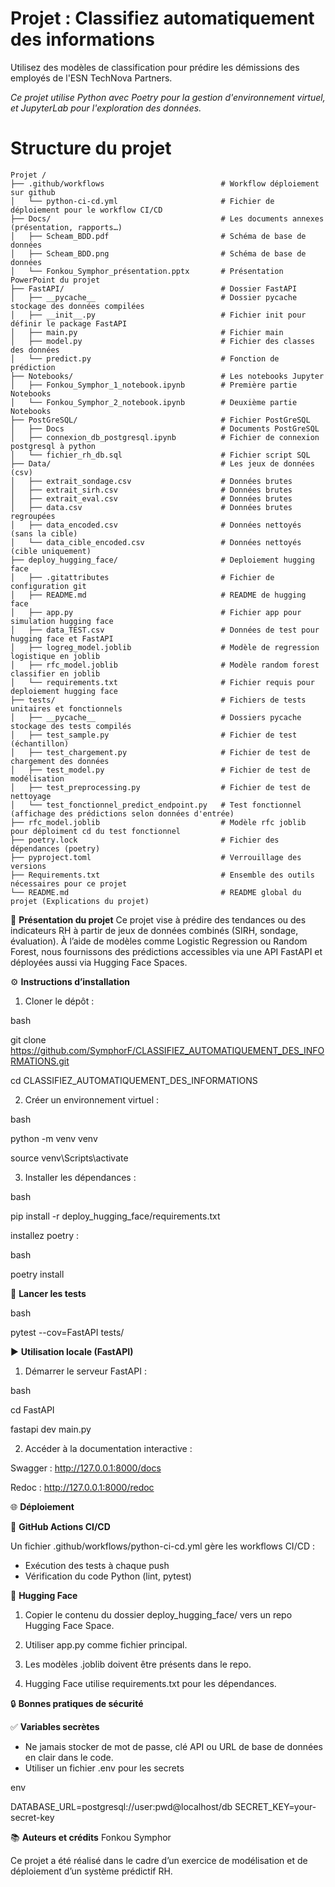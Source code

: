 # Projet : Classifiez automatiquement des informations

Utilisez des modèles de classification pour prédire les démissions des employés de l'ESN TechNova Partners.

*Ce projet utilise Python avec Poetry pour la gestion d'environnement virtuel, et JupyterLab pour l'exploration des données.*

# Structure du projet

``` 
Projet /
├── .github/workflows                          # Workflow déploiement sur github
│   └── python-ci-cd.yml                       # Fichier de déploiement pour le workflow CI/CD
├── Docs/                                      # Les documents annexes (présentation, rapports…)
│   ├── Scheam_BDD.pdf                         # Schéma de base de données
│   ├── Scheam_BDD.png                         # Schéma de base de données
│   └── Fonkou_Symphor_présentation.pptx       # Présentation PowerPoint du projet
├── FastAPI/                                   # Dossier FastAPI
│   ├── __pycache__                            # Dossier pycache stockage des données compilées
│   ├── __init__.py                            # Fichier init pour définir le package FastAPI
│   ├── main.py                                # Fichier main
│   ├── model.py                               # Fichier des classes des données
│   └── predict.py                             # Fonction de prédiction
├── Notebooks/                                 # Les notebooks Jupyter
│   ├── Fonkou_Symphor_1_notebook.ipynb        # Première partie Notebooks
│   └── Fonkou_Symphor_2_notebook.ipynb        # Deuxième partie Notebooks
├── PostGreSQL/                                # Fichier PostGreSQL
│   ├── Docs                                   # Documents PostGreSQL
│   ├── connexion_db_postgresql.ipynb          # Fichier de connexion postgresql à python
│   └── fichier_rh_db.sql                      # Fichier script SQL 
├── Data/                                      # Les jeux de données (csv)
│   ├── extrait_sondage.csv                    # Données brutes
│   ├── extrait_sirh.csv                       # Données brutes
│   ├── extrait_eval.csv                       # Données brutes
│   ├── data.csv                               # Données brutes regroupées
│   ├── data_encoded.csv                       # Données nettoyés (sans la cible)
│   └── data_cible_encoded.csv                 # Données nettoyés (cible uniquement)
├── deploy_hugging_face/                       # Deploiement hugging face
│   ├── .gitattributes                         # Fichier de configuration git
│   ├── README.md                              # README de hugging face
│   ├── app.py                                 # Fichier app pour simulation hugging face
│   ├── data_TEST.csv                          # Données de test pour hugging face et FastAPI
│   ├── logreg_model.joblib                    # Modèle de regression logistique en joblib
│   ├── rfc_model.joblib                       # Modèle random forest classifier en joblib
│   └── requirements.txt                       # Fichier requis pour deploiement hugging face
├── tests/                                     # Fichiers de tests unitaires et fonctionnels
│   ├── __pycache__                            # Dossiers pycache stockage des tests compilés
│   ├── test_sample.py                         # Fichier de test (échantillon)
│   ├── test_chargement.py                     # Fichier de test de chargement des données
│   ├── test_model.py                          # Fichier de test de modélisation
│   ├── test_preprocessing.py                  # Fichier de test de nettoyage
│   └── test_fonctionnel_predict_endpoint.py   # Test fonctionnel (affichage des prédictions selon données d'entrée)
├── rfc_model.joblib                           # Modèle rfc joblib pour déploiment cd du test fonctionnel
├── poetry.lock                                # Fichier des dépendances (poetry)
├── pyproject.toml                             # Verrouillage des versions
├── Requirements.txt                           # Ensemble des outils nécessaires pour ce projet
└── README.md                                  # README global du projet (Explications du projet)

``` 

🚀 **Présentation du projet**
Ce projet vise à prédire des tendances ou des indicateurs RH à partir de jeux de données combinés (SIRH, sondage, évaluation). À l’aide de modèles comme Logistic Regression ou Random Forest, nous fournissons des prédictions accessibles via une API FastAPI et déployées aussi via Hugging Face Spaces.

⚙️ **Instructions d’installation**

1. Cloner le dépôt :

bash

git clone https://github.com/SymphorF/CLASSIFIEZ_AUTOMATIQUEMENT_DES_INFORMATIONS.git

cd CLASSIFIEZ_AUTOMATIQUEMENT_DES_INFORMATIONS


2. Créer un environnement virtuel :

bash

python -m venv venv

source venv\Scripts\activate 


3. Installer les dépendances :

bash

pip install -r deploy_hugging_face/requirements.txt

installez poetry :

bash

poetry install



🧪 **Lancer les tests**

bash

pytest --cov=FastAPI tests/


▶️ **Utilisation locale (FastAPI)**

1. Démarrer le serveur FastAPI :

bash

cd FastAPI

fastapi dev main.py


2. Accéder à la documentation interactive :

Swagger : http://127.0.0.1:8000/docs

Redoc : http://127.0.0.1:8000/redoc



🌐 **Déploiement**

🔁 **GitHub Actions CI/CD**

Un fichier .github/workflows/python-ci-cd.yml gère les workflows CI/CD :

* Exécution des tests à chaque push
* Vérification du code Python (lint, pytest)

🤗 **Hugging Face**
1. Copier le contenu du dossier deploy_hugging_face/ vers un repo Hugging Face Space.

2. Utiliser app.py comme fichier principal.

3. Les modèles .joblib doivent être présents dans le repo.

4. Hugging Face utilise requirements.txt pour les dépendances.


🔒 **Bonnes pratiques de sécurité**

✅ **Variables secrètes**

* Ne jamais stocker de mot de passe, clé API ou URL de base de données en clair dans le code.
* Utiliser un fichier .env pour les secrets 

env

DATABASE_URL=postgresql://user:pwd@localhost/db
SECRET_KEY=your-secret-key


📚 **Auteurs et crédits**
Fonkou Symphor

Ce projet a été réalisé dans le cadre d’un exercice de modélisation et de déploiement d’un système prédictif RH.